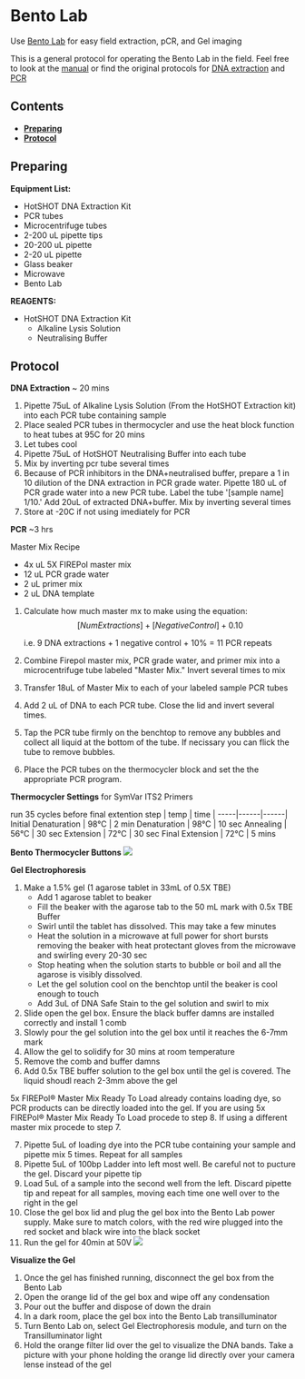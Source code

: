 # Bento Lab 

Use [Bento Lab](https://bento.bio) for easy field extraction, pCR, and Gel imaging 

This is a general protocol for operating the Bento Lab in the field. Feel free to look at the [manual](https://bento.bio/protocol/dna-barcoding/dna-barcoding-pcr-protocol/) or find the original protocols for [DNA extraction](https://bento.bio/protocol/dna-barcoding/dna-extraction-for-barcoding/) and [PCR](https://bento.bio/protocol/dna-barcoding/dna-barcoding-pcr-protocol/)

## Contents
- [**Preparing**](#prep)
- [**Protocol**](#protocol)

## <a name="prep"></a> **Preparing**

**Equipment List:**
- HotSHOT DNA Extraction Kit
- PCR tubes
- Microcentrifuge tubes 
- 2-200 uL pipette tips
- 20-200 uL pipette
- 2-20 uL pipette 
- Glass beaker
- Microwave
- Bento Lab

**REAGENTS:**
- HotSHOT DNA Extraction Kit
    - Alkaline Lysis Solution
    - Neutralising Buffer

## <a name="protocol"></a> **Protocol**
**DNA Extraction** ~ 20 mins
1. Pipette 75uL of Alkaline Lysis Solution (From the HotSHOT Extraction kit) into each PCR tube containing sample
2. Place sealed PCR tubes in thermocycler and use the heat block function to heat tubes at 95C for 20 mins
3. Let tubes cool
4. Pipette 75uL of HotSHOT Neutralising Buffer into each tube
5. Mix by inverting pcr tube several times
6. Because of PCR inhibitors in the DNA+neutralised buffer, prepare a 1 in 10 dilution of the DNA extraction in PCR grade water. Pipette 180 uL of PCR grade water into a new PCR tube. Label the tube '[sample name] 1/10.' Add 20uL of extracted DNA+buffer. Mix by inverting several times
7. Store at -20C if not using imediately for PCR 

**PCR** ~3 hrs

Master Mix Recipe
- 4x uL 5X FIREPol master mix
- 12 uL PCR grade water
- 2 uL primer mix
- 2 uL DNA template 

1. Calculate how much master mx to make using the equation:
$$
[NumExtractions] + [Negative Control] + 0.10
$$

    i.e. 9 DNA extractions + 1 negative control + 10% = 11 PCR repeats 

2.  Combine Firepol master mix, PCR grade water, and primer mix into a microcentrifuge tube labeled "Master Mix." Invert several times to mix 
3. Transfer 18uL of Master Mix to each of your labeled sample PCR tubes
4. Add 2 uL of DNA to each PCR tube. Close the lid and invert several times. 
5. Tap the PCR tube firmly on the benchtop to remove any bubbles and collect all liquid at the bottom of the tube. If necissary you can flick the tube to remove bubbles. 
6. Place the PCR tubes on the thermocycler block and set the the appropriate PCR program. 

**Thermocycler Settings** for SymVar ITS2 Primers

run 35 cycles before final extention
step | temp | time | 
-----|------|------|
Initial Denaturation | 98°C | 2 min
Denaturation | 98°C | 10 sec 
Annealing | 56°C | 30 sec 
Extension | 72°C | 30 sec
Final Extension | 72°C | 5 mins

**Bento Thermocycler Buttons**
![](https://github.com/wdunster/PHD_Correa_Notebook/_images/Bento-thermocycler.png)

**Gel Electrophoresis** 
1. Make a 1.5% gel (1 agarose tablet in 33mL of 0.5X TBE)
    - Add 1 agarose tablet to beaker
    - Fill the beaker with the agarose tab to the 50 mL mark with 0.5x TBE Buffer
    - Swirl until the tablet has dissolved. This may take a few minutes 
    - Heat the solution in a microwave at full power for short bursts removing the beaker with heat protectant gloves from the microwave and swirling every 20-30 sec
    - Stop heating when the solution starts to bubble or boil and all the agarose is visibly dissolved. 
    - Let the gel solution cool on the benchtop until the beaker is cool enough to touch
    - Add 3uL of DNA Safe Stain to the gel solution and swirl to mix 
2. Slide open the gel box. Ensure the black buffer damns are installed correctly and install 1 comb
3. Slowly pour the gel solution into the gel box until it reaches the 6-7mm mark
4. Allow the gel to solidify for 30 mins at room temperature 
5. Remove the comb and buffer damns 
6. Add 0.5x TBE buffer solution to the gel box until the gel is covered. The liquid shoudl reach 2-3mm above the gel 

5x FIREPol® Master Mix Ready To Load already contains loading dye, so PCR products can be directly loaded into the gel. If you are using 5x FIREPol® Master Mix Ready To Load procede to step 8. If using a different master mix procede to step 7. 

7. Pipette 5uL of loading dye into the PCR tube containing your sample and pipette mix 5 times. Repeat for all samples 
8. Pipette 5uL of 100bp Ladder into left most well. Be careful not to pucture the gel. Discard your pipette tip
9. Load 5uL of a sample into the second well from the left. Discard pipette tip and repeat for all samples, moving each time one well over to the right in the gel
10. Close the gel box lid and plug the gel box into the Bento Lab power supply. Make sure to match colors, with the red wire plugged into the red socket and black wire into the black socket
11. Run the gel for 40min at 50V
![](https://github.com/wdunster/PHD_Correa_Notebook/_images/Bento-gelbox.png)

**Visualize the Gel** 
1. Once the gel has finished running, disconnect the gel box from the Bento Lab
2. Open the orange lid of the gel box and wipe off any condensation
2. Pour out the buffer and dispose of down the drain
3. In a dark room, place the gel box into the Bento Lab transilluminator
4. Turn Bento Lab on, select Gel Electrophoresis module, and turn on the Transilluminator light
5. Hold the orange filter lid over the gel to visualize the DNA bands. Take a picture with your phone holding the orange lid directly over your camera lense instead of the gel
